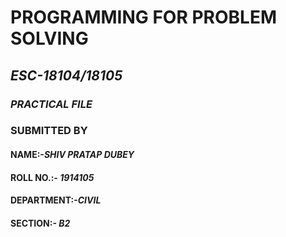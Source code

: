 # PROGRAMMING FOR PROBLEM SOLVING

## **_ESC-18104/18105_**

###  **_PRACTICAL FILE_**

### **SUBMITTED BY**

#### **NAME:-**_SHIV PRATAP DUBEY_

#### **ROLL NO.:-** _1914105_

#### **DEPARTMENT:-**_CIVIL_

#### **SECTION:-** _B2_
